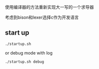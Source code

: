 使用编译器的方法重新实现大一写的一个求导器

考虑到bison和lexer选择c作为开发语言

## start up
```shell
./startup.sh
```
or debug mode with log
```shell
./startup.sh debug
```